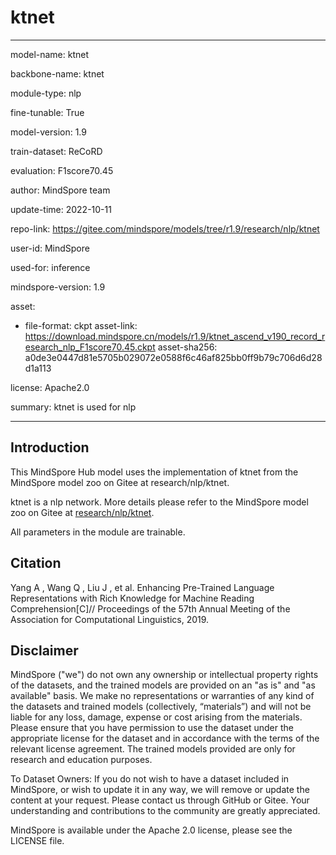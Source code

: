 # ktnet

---

model-name: ktnet

backbone-name: ktnet

module-type: nlp

fine-tunable: True

model-version: 1.9

train-dataset: ReCoRD

evaluation: F1score70.45

author: MindSpore team

update-time: 2022-10-11

repo-link: <https://gitee.com/mindspore/models/tree/r1.9/research/nlp/ktnet>

user-id: MindSpore

used-for: inference

mindspore-version: 1.9

asset:

-
    file-format: ckpt
    asset-link: <https://download.mindspore.cn/models/r1.9/ktnet_ascend_v190_record_research_nlp_F1score70.45.ckpt>
    asset-sha256: a0de3e0447d81e5705b029072e0588f6c46af825bb0ff9b79c706d6d28d1a113

license: Apache2.0

summary: ktnet is used for nlp

---

## Introduction

This MindSpore Hub model uses the implementation of ktnet from the MindSpore model zoo on Gitee at research/nlp/ktnet.

ktnet is a nlp network. More details please refer to the MindSpore model zoo on Gitee at [research/nlp/ktnet](https://gitee.com/mindspore/models/blob/r1.9/research/nlp/ktnet/README.md).

All parameters in the module are trainable.

## Citation

Yang A ,  Wang Q ,  Liu J , et al. Enhancing Pre-Trained Language Representations with Rich Knowledge for Machine Reading Comprehension[C]// Proceedings of the 57th Annual Meeting of the Association for Computational Linguistics, 2019.

## Disclaimer

MindSpore ("we") do not own any ownership or intellectual property rights of the datasets, and the trained models are provided on an "as is" and "as available" basis. We make no representations or warranties of any kind of the datasets and trained models (collectively, “materials”) and will not be liable for any loss, damage, expense or cost arising from the materials. Please ensure that you have permission to use the dataset under the appropriate license for the dataset and in accordance with the terms of the relevant license agreement. The trained models provided are only for research and education purposes.

To Dataset Owners: If you do not wish to have a dataset included in MindSpore, or wish to update it in any way, we will remove or update the content at your request. Please contact us through GitHub or Gitee. Your understanding and contributions to the community are greatly appreciated.

MindSpore is available under the Apache 2.0 license, please see the LICENSE file.
